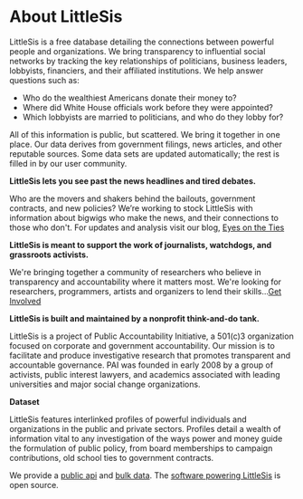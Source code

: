 # About LittleSis

LittleSis is a free database detailing the connections between powerful people and organizations. We bring transparency to influential social networks by tracking the key relationships of politicians, business leaders, lobbyists, financiers, and their affiliated institutions. We help answer questions such as:

- Who do the wealthiest Americans donate their money to?
- Where did White House officials work before they were appointed?
- Which lobbyists are married to politicians, and who do they lobby for?

All of this information is public, but scattered. We bring it together in one place. Our data derives from government filings, news articles, and other reputable sources. Some data sets are updated automatically; the rest is filled in by our user community.

**LittleSis lets you see past the news headlines and tired debates.**

Who are the movers and shakers behind the bailouts, government contracts, and new policies? We’re working to stock LittleSis with information about bigwigs who make the news, and their connections to those who don't. For updates and analysis visit our blog, [Eyes on the Ties](https://news.littlesis.org)

**LittleSis is meant to support the work of journalists, watchdogs, and grassroots activists.**

We're bringing together a community of researchers  who believe in transparency and accountability where it matters most. We're looking for researchers, programmers, artists and organizers to lend their skills...[Get Involved](/join)

**LittleSis is built and maintained by a nonprofit think-and-do tank.**

LittleSis is a project of Public Accountability Initiative, a 501(c)3 organization focused on corporate and government accountability. Our mission is to facilitate and produce investigative research that promotes transparent and accountable governance. PAI was founded in early 2008 by a group of activists, public interest lawyers, and academics associated with leading universities and major social change organizations.

**Dataset**

LittleSis features interlinked profiles of powerful individuals and organizations in the public and private sectors. Profiles detail a wealth of information vital to any investigation of the ways power and money guide the formulation of public policy, from board memberships to campaign contributions, old school ties to government contracts.

We provide a [public api](/api) and [bulk data](/bulk_data). The [software powering LittleSis](https://github.com/public-accountability/littlesis-rails) is open source.
